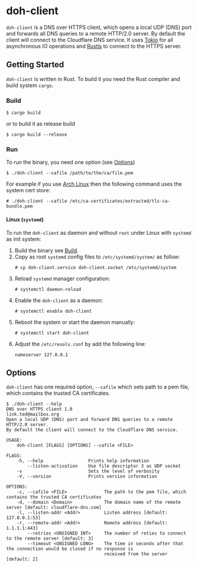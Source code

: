 # doh-client
`doh-client` is a DNS over HTTPS client, which opens a local UDP (DNS) port and forwards all DNS queries to a remote
HTTP/2.0 server. By default the client will connect to the Cloudflare DNS service. It uses [Tokio](https://tokio.rs/)
for all asynchronous IO operations and [Rustls](https://github.com/ctz/rustls) to connect to the HTTPS server.

## Getting Started
`doh-client` is written in Rust. To build it you need the Rust compiler and build system `cargo`.

### Build
```
$ cargo build
```
or to build it as release build
```
$ cargo build --release
```

### Run
To run the binary, you need one option (see [Options](#Options))
```
$ ./doh-client --cafile /path/to/the/ca/file.pem
```
For example if you use [Arch Linux](https://www.archlinux.org/) then the following command uses the system cert store:
```
# ./doh-client --cafile /etc/ca-certificates/extracted/tls-ca-bundle.pem
```
#### Linux (`systemd`)
To run the `doh-client` as daemon and without `root` under Linux with `systemd` as init system:
1. Build the binary see [Build](#Build).
2. Copy as root `systemd` config files to `/etc/systemd/system/` as follow:
   ```
   # cp doh-client.service doh-client.socket /etc/systemd/system
   ```
3. Reload `systemd` manager configuration:
   ```
   # systemctl daemon-reload
   ```
4. Enable the `doh-client` as a daemon:
   ```
   # systemctl enable doh-client
   ```
5. Reboot the system or start the daemon manually:
   ```
   # systemctl start doh-client
   ```
6. Adjust the `/etc/resolv.conf` by add the following line:
   ```
   nameserver 127.0.0.1
   ```

## Options
`doh-client` has one required option, `--cafile` which sets path to a pem file, which contains the trusted CA
certificates.
```
$ ./doh-client --help
DNS over HTTPS client 1.0
link.ted@mailbox.org
Open a local UDP (DNS) port and forward DNS queries to a remote HTTP/2.0 server.
By default the client will connect to the Cloudflare DNS service.

USAGE:
    doh-client [FLAGS] [OPTIONS] --cafile <FILE>

FLAGS:
    -h, --help                 Prints help information
        --listen-activation    Use file descriptor 3 as UDP socket
    -v                         Sets the level of verbosity
    -V, --version              Prints version information

OPTIONS:
    -c, --cafile <FILE>              The path to the pem file, which contains the trusted CA certificates
    -d, --domain <Domain>            The domain name of the remote server [default: cloudflare-dns.com]
    -l, --listen-addr <Addr>         Listen address [default: 127.0.0.1:53]
    -r, --remote-addr <Addr>         Remote address [default: 1.1.1.1:443]
        --retries <UNSIGNED INT>     The number of reties to connect to the remote server [default: 3]
        --timeout <UNSIGNED LONG>    The time in seconds after that the connection would be closed if no response is
                                     received from the server [default: 2]
```

